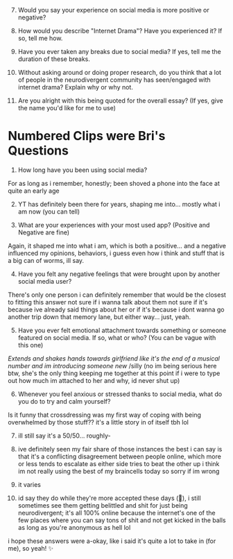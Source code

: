 

7) Would you say your experience on social media is more positive or negative?

8) How would you describe "Internet Drama"? Have you experienced it? If so, tell me how.

9) Have you ever taken any breaks due to social media? If yes, tell me the duration of these breaks.

10) Without asking around or doing proper research, do you think that a lot of people in the neurodivergent community has seen/engaged with internet drama? Explain why or why not.

11) Are you alright with this being quoted for the overall essay? (If yes, give the name you'd like for me to use)



# Numbered Clips were Bri's Questions

 1) How long have you been using social media?

 For as long as i remember, honestly; been shoved a phone into the face at quite an early age



2. YT has definitely been there for years, shaping me into... mostly what i am now (you can tell)

3) What are your experiences with your most used app? (Positive and Negative are fine)

Again, it shaped me into what i am, which is both a positive... and a negative
influenced my opinions, behaviors, i guess even how i think and stuff
that is a big can of worms, ill say.

4) Have you felt any negative feelings that were brought upon by another social media user?

There's only one person i can definitely remember that would be the closest to fitting this answer
not sure if i wanna talk about them
not sure if it's because ive already said things about her or if it's because i dont wanna go another trip down that memory lane, but either way... just, yeah.

5) Have you ever felt emotional attachment towards something or someone featured on social media. If so, what or who? (You can be vague with this one)

*Extends and shakes hands towards girlfriend like it's the end of a musical number and im introducing someone new* /silly
(no im being serious here btw, she's the only thing keeping me together at this point
if i were to type out how much im attached to her and why, id never shut up)

6) Whenever you feel anxious or stressed thanks to social media, what do you do to try and calm yourself?

Is it funny that crossdressing was my first way of coping with being overwhelmed by those stuff??
it's a little story in of itself tbh lol

7. ill still say it's a 50/50... roughly-

8. ive definitely seen my fair share of those instances
the best i can say is that it's a conflicting disagreement between people online, which more or less tends to escalate as either side tries to beat the other up
i think
im not really using the best of my braincells today so sorry if im wrong

9. it varies

10. id say they do
while they're more accepted these days (🎉), i still sometimes see them getting belittled and shit for just being neurodivergent; it's all 100% online because the internet's one of the few places where you can say tons of shit and not get kicked in the balls as long as you're anonymous as hell lol

i hope these answers were a-okay, like i said it's quite a lot to take in (for me), so
yeah! ✨

